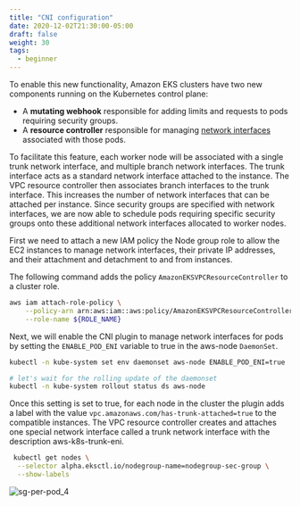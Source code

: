 ```yaml
---
title: "CNI configuration"
date: 2020-12-02T21:30:00-05:00
draft: false
weight: 30
tags:
  - beginner
---
```


To enable this new functionality, Amazon EKS clusters have two new components running on the Kubernetes control plane:

* A **mutating webhook** responsible for adding limits and requests to pods requiring security groups.
* A **resource controller** responsible for managing [network interfaces](https://docs.aws.amazon.com/AWSEC2/latest/UserGuide/using-eni.html) associated with those pods.

To facilitate this feature, each worker node will be associated with a single trunk network interface, and multiple branch network interfaces. The trunk interface acts as a standard network interface attached to the instance. The VPC resource controller then associates branch interfaces to the trunk interface. This increases the number of network interfaces that can be attached per instance. Since security groups are specified with network interfaces, we are now able to schedule pods requiring specific security groups onto these additional network interfaces allocated to worker nodes.

First we need to attach a new IAM policy the Node group role to allow the EC2 instances to manage network interfaces, their private IP addresses, and their attachment and detachment to and from instances.

The following command adds the policy `AmazonEKSVPCResourceController` to a cluster role.

```bash
aws iam attach-role-policy \
    --policy-arn arn:aws:iam::aws:policy/AmazonEKSVPCResourceController \
    --role-name ${ROLE_NAME}
```

Next, we will enable the CNI plugin to manage network interfaces for pods by setting the `ENABLE_POD_ENI` variable to true in the aws-node `DaemonSet`.

```bash
kubectl -n kube-system set env daemonset aws-node ENABLE_POD_ENI=true

# let's wait for the rolling update of the daemonset
kubectl -n kube-system rollout status ds aws-node
```

Once this setting is set to true, for each node in the cluster the plugin adds a label with the value `vpc.amazonaws.com/has-trunk-attached=true` to the compatible instances. The VPC resource controller creates and attaches one special network interface called a trunk network interface with the description aws-k8s-trunk-eni.

```bash
 kubectl get nodes \
  --selector alpha.eksctl.io/nodegroup-name=nodegroup-sec-group \
  --show-labels
```

![sg-per-pod_4](/images/sg-per-pod/sg-per-pod_4.png)
